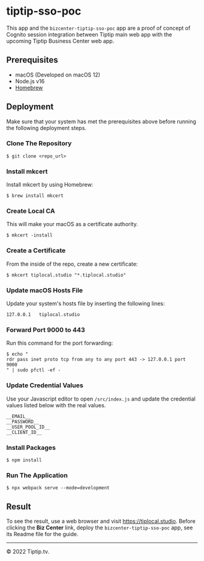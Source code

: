 # tiptip-sso-poc

This app and the `bizcenter-tiptip-sso-poc` app are a proof of concept of Cognito session integration between Tiptip main web app with the upcoming Tiptip Business Center web app.

## Prerequisites

* macOS (Developed on macOS 12)
* Node.js v16
* [Homebrew](https://brew.sh)

## Deployment

Make sure that your system has met the prerequisites above before running the following deployment steps.

### Clone The Repository
    $ git clone <repo_url>

### Install mkcert

Install mkcert by using Homebrew:

    $ brew install mkcert

### Create Local CA

This will make your macOS as a certificate authority.

    $ mkcert -install

### Create a Certificate

From the inside of the repo, create a new certificate:

    $ mkcert tiplocal.studio "*.tiplocal.studio"

### Update macOS Hosts File

Update your system's hosts file by inserting the following lines:

    127.0.0.1	tiplocal.studio
    
### Forward Port 9000 to 443

Run this command for the port forwarding:

    $ echo "
    rdr pass inet proto tcp from any to any port 443 -> 127.0.0.1 port 9000
    " | sudo pfctl -ef -

### Update Credential Values

Use your Javascript editor to open `/src/index.js` and update the credential values listed below with the real values.

    __EMAIL__
    __PASSWORD__
    __USER_POOL_ID__
    __CLIENT_ID__

### Install Packages
    $ npm install

### Run The Application
    $ npx webpack serve --mode=development

## Result

To see the result, use a web browser and visit https://tiplocal.studio. Before clicking the **Biz Center** link, deploy the `bizcenter-tiptip-sso-poc` app, see its Readme file for the guide.

***
&copy; 2022 Tiptip.tv.